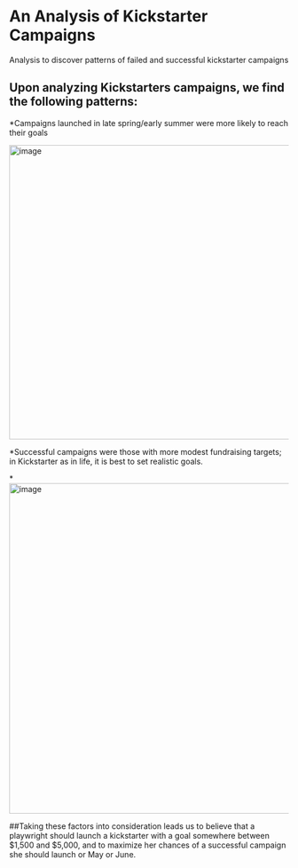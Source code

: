 # An Analysis of Kickstarter Campaigns
Analysis to discover patterns of failed and successful kickstarter campaigns
## Upon analyzing Kickstarters campaigns, we find the following patterns:
*Campaigns launched in late spring/early summer were more likely to reach their goals

<img width="530" alt="image" src="https://user-images.githubusercontent.com/4724180/146698229-9ee1f2e0-3441-4ec5-9512-e4fdc7c35dda.png">

*Successful campaigns were those with more modest fundraising targets; in Kickstarter as in life, it is best to set realistic goals.

*<img width="595" alt="image" src="https://user-images.githubusercontent.com/4724180/146698164-0fa6f226-9aaf-4e59-ac14-bf216c148548.png">

##Taking these factors into consideration leads us to believe that a playwright should launch a kickstarter with a goal somewhere between $1,500 and $5,000, and to maximize her chances of a successful campaign she should launch or May or June.



